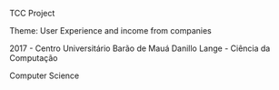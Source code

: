 TCC Project

Theme: User Experience and income from companies

2017 - Centro Universitário Barão de Mauá
Danillo Lange - Ciência da Computação

Computer Science
